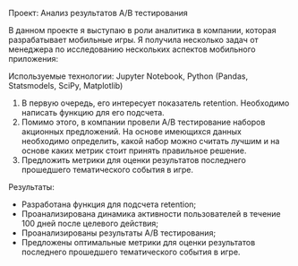 Проект: Анализ результатов A/B тестирования

В данном проекте я выступаю в роли аналитика в компании, которая разрабатывает мобильные игры.
Я получила несколько задач от менеджера по исследованию нескольких аспектов мобильного приложения:

Используемые технологии: Jupyter Notebook, Python (Pandas, Statsmodels, SciPy, Matplotlib)

1. В первую очередь, его интересует показатель retention. Необходимо написать функцию для его подсчета.
2. Помимо этого, в компании провели A/B тестирование наборов акционных предложений. На основе имеющихся данных необходимо определить, какой набор можно считать лучшим и на основе каких метрик стоит принять правильное решение.
3. Предложить метрики для оценки результатов последнего прошедшего тематического события в игре.

Результаты:
- Разработана функция для подсчета retention;
- Проанализирована динамика активности пользователей в течение 100 дней после целевого действия;
- Проанализированы результаты A/B тестирования;
- Предложены оптимальные метрики для оценки результатов последнего прошедшего тематического события в игре.